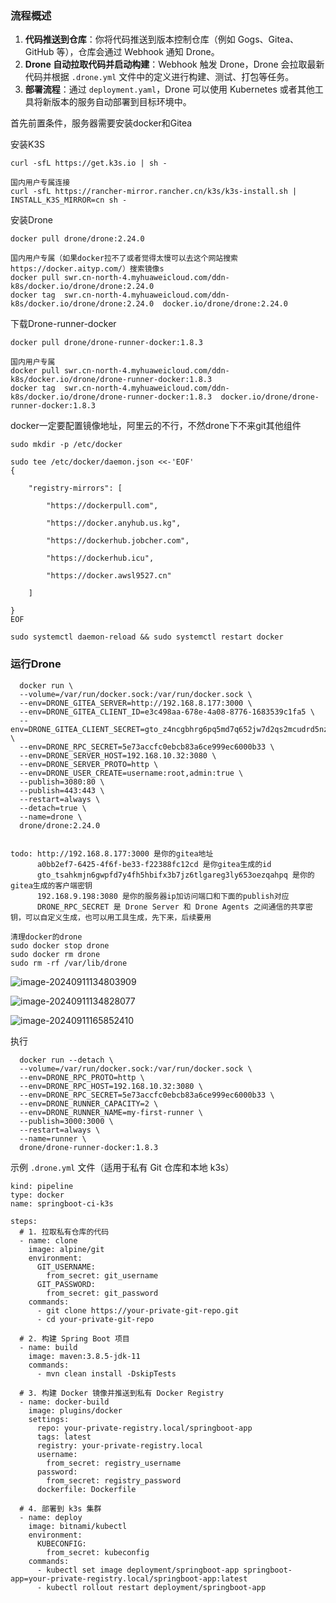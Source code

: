 ### **流程概述**

1. **代码推送到仓库**：你将代码推送到版本控制仓库（例如 Gogs、Gitea、GitHub 等），仓库会通过 Webhook 通知 Drone。
2. **Drone 自动拉取代码并启动构建**：Webhook 触发 Drone，Drone 会拉取最新代码并根据 `.drone.yml` 文件中的定义进行构建、测试、打包等任务。
3. **部署流程**：通过 `deployment.yaml`，Drone 可以使用 Kubernetes 或者其他工具将新版本的服务自动部署到目标环境中。

首先前置条件，服务器需要安装docker和Gitea

安装K3S

```
curl -sfL https://get.k3s.io | sh -
```

```text
国内用户专属连接
curl -sfL https://rancher-mirror.rancher.cn/k3s/k3s-install.sh | INSTALL_K3S_MIRROR=cn sh -
```

安装Drone

```
docker pull drone/drone:2.24.0
```

```
国内用户专属（如果docker拉不了或者觉得太慢可以去这个网站搜索https://docker.aityp.com/）搜索镜像s
docker pull swr.cn-north-4.myhuaweicloud.com/ddn-k8s/docker.io/drone/drone:2.24.0
docker tag  swr.cn-north-4.myhuaweicloud.com/ddn-k8s/docker.io/drone/drone:2.24.0  docker.io/drone/drone:2.24.0
```

下载Drone-runner-docker

```
docker pull drone/drone-runner-docker:1.8.3
```

```
国内用户专属
docker pull swr.cn-north-4.myhuaweicloud.com/ddn-k8s/docker.io/drone/drone-runner-docker:1.8.3
docker tag  swr.cn-north-4.myhuaweicloud.com/ddn-k8s/docker.io/drone/drone-runner-docker:1.8.3  docker.io/drone/drone-runner-docker:1.8.3
```

docker一定要配置镜像地址，阿里云的不行，不然drone下不来git其他组件

```
sudo mkdir -p /etc/docker

sudo tee /etc/docker/daemon.json <<-'EOF'
{

    "registry-mirrors": [

    	"https://dockerpull.com",

        "https://docker.anyhub.us.kg",

        "https://dockerhub.jobcher.com",

        "https://dockerhub.icu",

        "https://docker.awsl9527.cn"

    ]

}
EOF

sudo systemctl daemon-reload && sudo systemctl restart docker
```



### 运行Drone

```
  docker run \
  --volume=/var/run/docker.sock:/var/run/docker.sock \
  --env=DRONE_GITEA_SERVER=http://192.168.8.177:3000 \
  --env=DRONE_GITEA_CLIENT_ID=e3c498aa-678e-4a08-8776-1683539c1fa5 \
  --env=DRONE_GITEA_CLIENT_SECRET=gto_z4ncgbhrg6pq5md7q652jw7d2qs2mcudrd5nz7xw4xl4gmlvsquq \
  --env=DRONE_RPC_SECRET=5e73accfc0ebcb83a6ce999ec6000b33 \
  --env=DRONE_SERVER_HOST=192.168.10.32:3080 \
  --env=DRONE_SERVER_PROTO=http \
  --env=DRONE_USER_CREATE=username:root,admin:true \
  --publish=3080:80 \
  --publish=443:443 \
  --restart=always \
  --detach=true \
  --name=drone \
  drone/drone:2.24.0


todo: http://192.168.8.177:3000 是你的gitea地址 
	  a0bb2ef7-6425-4f6f-be33-f22388fc12cd 是你gitea生成的id
	  gto_tsahkmjn6gwpfd7y4fh5hbifx3b7jz6tlgareg3ly653oezqahpq 是你的gitea生成的客户端密钥
	  192.168.9.198:3080 是你的服务器ip加访问端口和下面的publish对应
	  DRONE_RPC_SECRET 是 Drone Server 和 Drone Agents 之间通信的共享密钥，可以自定义生成，也可以用工具生成，先下来，后续要用
	  
清理docker的drone
sudo docker stop drone
sudo docker rm drone
sudo rm -rf /var/lib/drone  
```

![image-20240911134803909](C:\Users\xiao\AppData\Roaming\Typora\typora-user-images\image-20240911134803909.png)

![image-20240911134828077](C:\Users\xiao\AppData\Roaming\Typora\typora-user-images\image-20240911134828077.png)

![image-20240911165852410](C:\Users\xiao\AppData\Roaming\Typora\typora-user-images\image-20240911165852410.png)

执行

```
  docker run --detach \
  --volume=/var/run/docker.sock:/var/run/docker.sock \
  --env=DRONE_RPC_PROTO=http \
  --env=DRONE_RPC_HOST=192.168.10.32:3080 \
  --env=DRONE_RPC_SECRET=5e73accfc0ebcb83a6ce999ec6000b33 \
  --env=DRONE_RUNNER_CAPACITY=2 \
  --env=DRONE_RUNNER_NAME=my-first-runner \
  --publish=3000:3000 \
  --restart=always \
  --name=runner \
  drone/drone-runner-docker:1.8.3
```



示例 `.drone.yml` 文件（适用于私有 Git 仓库和本地 k3s）

```
kind: pipeline
type: docker
name: springboot-ci-k3s

steps:
  # 1. 拉取私有仓库的代码
  - name: clone
    image: alpine/git
    environment:
      GIT_USERNAME:
        from_secret: git_username
      GIT_PASSWORD:
        from_secret: git_password
    commands:
      - git clone https://your-private-git-repo.git
      - cd your-private-git-repo

  # 2. 构建 Spring Boot 项目
  - name: build
    image: maven:3.8.5-jdk-11
    commands:
      - mvn clean install -DskipTests

  # 3. 构建 Docker 镜像并推送到私有 Docker Registry
  - name: docker-build
    image: plugins/docker
    settings:
      repo: your-private-registry.local/springboot-app
      tags: latest
      registry: your-private-registry.local
      username:
        from_secret: registry_username
      password:
        from_secret: registry_password
      dockerfile: Dockerfile

  # 4. 部署到 k3s 集群
  - name: deploy
    image: bitnami/kubectl
    environment:
      KUBECONFIG:
        from_secret: kubeconfig
    commands:
      - kubectl set image deployment/springboot-app springboot-app=your-private-registry.local/springboot-app:latest
      - kubectl rollout restart deployment/springboot-app


```

